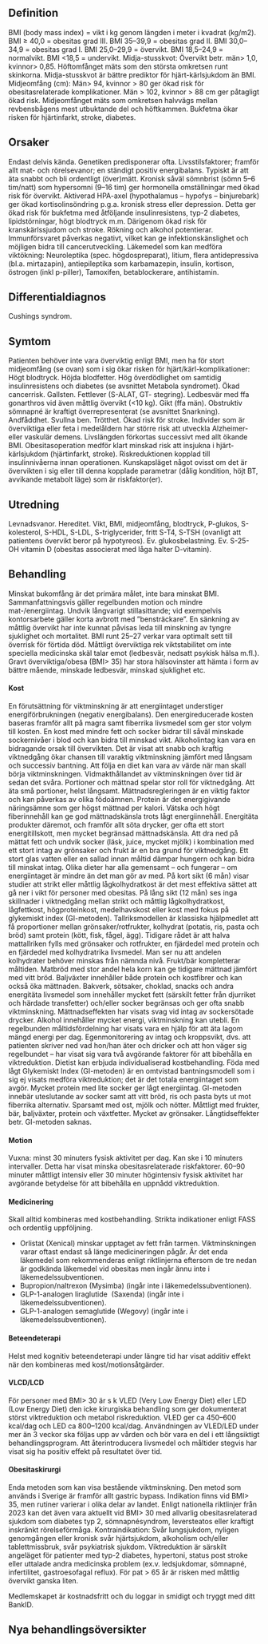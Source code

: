 ## Definition

BMI (body mass index) = vikt i kg genom längden i meter i kvadrat (kg/m2).
BMI ≥ 40,0 = obesitas grad III. BMI 35–39,9 = obesitas grad II. BMI 30,0–34,9 = obesitas grad I. BMI 25,0–29,9 = övervikt. BMI 18,5–24,9 = normalvikt. BMI <18,5 = undervikt.
Midja-stusskvot: Övervikt betr. män> 1,0, kvinnor> 0,85. Höftomfånget mäts som den största omkretsen runt skinkorna. Midja-stusskvot är bättre prediktor för hjärt-kärlsjukdom än BMI.
Midjeomfång (cm): Män> 94, kvinnor > 80 ger ökad risk för obesitasrelaterade komplikationer. Män > 102, kvinnor > 88 cm ger påtagligt ökad risk. Midjeomfånget mäts som omkretsen halvvägs mellan revbensbågens mest utbuktande del och höftkammen. Bukfetma ökar risken för hjärtinfarkt, stroke, diabetes.

## Orsaker

Endast delvis kända. Genetiken predisponerar ofta. Livsstilsfaktorer; framför allt mat- och rörelsevanor; en ständigt positiv energibalans. Typiskt är att äta snabbt och bli ordentligt (över)mätt. Kronisk såväl sömnbrist (sömn 5–6 tim/natt) som hypersomni (9–16 tim) ger hormonella omställningar med ökad risk för övervikt. Aktiverad HPA-axel (hypothalamus – hypofys – binjurebark) ger ökad kortisolinsöndring p.g.a. kronisk stress eller depression. Detta ger ökad risk för bukfetma med åtföljande insulinresistens, typ-2 diabetes, lipidstörningar, högt blodtryck m.m. Därigenom ökad risk för kranskärlssjudom och stroke. Rökning och alkohol potentierar. Immunförsvaret påverkas negativt, vilket kan ge infektionskänslighet och möjligen bidra till cancerutveckling.
Läkemedel som kan medföra viktökning: Neuroleptika (spec. högdospreparat), litium, flera antidepressiva (bl.a. mirtazapin), antiepileptika som karbamazepin, insulin, kortison, östrogen (inkl p-piller), Tamoxifen, betablockerare, antihistamin.

## Differentialdiagnos

Cushings syndrom.

## Symtom

Patienten behöver inte vara överviktig enligt BMI, men ha för stort midjeomfång (se ovan) som i sig ökar risken för hjärt/kärl-komplikationer:
Högt blodtryck. Höjda blodfetter. Hög överdödlighet om samtidig insulinresistens och diabetes (se avsnittet Metabola syndromet). Ökad cancerrisk. Gallsten. Fettlever (S-ALAT, GT- stegring). Ledbesvär med ffa gonarthros vid även måttlig övervikt (<10 kg). Gikt (ffa män). Obstruktiv sömnapné är kraftigt överrepresenterat (se avsnittet Snarkning). Andfåddhet. Svullna ben. Trötthet. Ökad risk för stroke. Individer som är överviktiga eller feta i medelåldern har större risk att utveckla Alzheimer- eller vaskulär demens. Livslängden förkortas successivt med allt ökande BMI. Obesitasoperation medför klart minskad risk att insjukna i hjärt-kärlsjukdom (hjärtinfarkt, stroke). Riskreduktionen kopplad till insulinnivåerna innan operationen. Kunskapsläget något ovisst om det är övervikten i sig eller till denna kopplade parametrar (dålig kondition, höjt BT, avvikande metabolt läge) som är riskfaktor(er).

## Utredning

Levnadsvanor. Hereditet. Vikt, BMI, midjeomfång, blodtryck, P-glukos, S-kolesterol, S-HDL, S-LDL, S-triglycerider, fritt S-T4, S-TSH (ovanligt att patientens övervikt beror på hypotyreos). Ev. glukosbelastning. Ev. S-25-OH vitamin D (obesitas associerat med låga halter D-vitamin).

## Behandling

Minskat bukomfång är det primära målet, inte bara minskat BMI.
Sammanfattningsvis gäller regelbunden motion och mindre mat-/energiintag. Undvik långvarigt stillasittande; vid exempelvis kontorsarbete gäller korta avbrott med ”bensträckare”.
En sänkning av måttlig övervikt har inte kunnat påvisas leda till minskning av tyngre sjuklighet och mortalitet. BMI runt 25–27 verkar vara optimalt sett till överrisk för förtida död. Måttligt överviktiga rek viktstabilitet om inte speciella medicinska skäl talar emot (ledbesvär, nedsatt psykisk hälsa m.fl.). Gravt överviktiga/obesa (BMI> 35) har stora hälsovinster att hämta i form av bättre mående, minskade ledbesvär, minskad sjuklighet etc.

#### Kost

En förutsättning för viktminskning är att energiintaget understiger energiförbrukningen (negativ energibalans). Den energireducerade kosten baseras framför allt på magra samt fiberrika livsmedel som ger stor volym till kosten.
En kost med mindre fett och socker bidrar till såväl minskade sockernivåer i blod och kan bidra till minskad vikt. Alkoholintag kan vara en bidragande orsak till övervikten. Det är visat att snabb och kraftig viktnedgång ökar chansen till varaktig viktminskning jämfört med långsam och successiv bantning. Att följa en diet kan vara av värde när man skall börja viktminskningen. Vidmakthållandet av viktminskningen över tid är sedan det svåra.
Portioner och mättnad spelar stor roll för viktnedgång. Att äta små portioner, helst långsamt. Mättnadsregleringen är en viktig faktor och kan påverkas av olika födoämnen. Protein är det energigivande näringsämne som ger högst mättnad per kalori. Vätska och högt fiberinnehåll kan ge god mättnadskänsla trots lågt energiinnehåll. Energitäta produkter däremot, och framför allt söta drycker, ger ofta ett stort energitillskott, men mycket begränsad mättnadskänsla. Att dra ned på mättat fett och undvik socker (läsk, juice, mycket mjölk) i kombination med ett stort intag av grönsaker och frukt är en bra grund för viktnedgång. Ett stort glas vatten eller en sallad innan måltid dämpar hungern och kan bidra till minskat intag.
Olika dieter har alla gemensamt – och fungerar – om energiintaget är mindre än det man gör av med. På kort sikt (6 mån) visar studier att strikt eller måttlig lågkolhydratkost är det mest effektiva sättet att gå ner i vikt för personer med obesitas. På lång sikt (12 mån) ses inga skillnader i viktnedgång mellan strikt och måttlig lågkolhydratkost, lågfettkost, högproteinkost, medelhavskost eller kost med fokus på glykemiskt index (GI-metoden).
Tallriksmodellen är klassiska hjälpmedlet att få proportioner mellan grönsaker/rotfrukter, kolhydrat (potatis, ris, pasta och bröd) samt protein (kött, fisk, fågel, ägg). Tidigare rådet är att halva mattallriken fylls med grönsaker och rotfrukter, en fjärdedel med protein och en fjärdedel med kolhydratrika livsmedel. Man ser nu att andelen kolhydrater behöver minskas från nämnda nivå. Frukt/bär kompletterar måltiden. Matbröd med stor andel hela korn kan ge tidigare mättnad jämfört med vitt bröd. Baljväxter innehåller både protein och kostfibrer och kan också öka mättnaden.
Bakverk, sötsaker, choklad, snacks och andra energitäta livsmedel som innehåller mycket fett (särskilt fetter från djurriket och härdade transfetter) och/eller socker begränsas och ger ofta snabb viktminskning. Mättnadseffekten har visats svag vid intag av sockersötade drycker. Alkohol innehåller mycket energi, viktminskning kan utebli.
En regelbunden måltidsfördelning har visats vara en hjälp för att äta lagom mängd energi per dag. Egenmonitorering av intag och kroppsvikt, dvs. att patienten skriver ned vad hon/han äter och dricker och att hon väger sig regelbundet – har visat sig vara två avgörande faktorer för att bibehålla en viktreduktion. Dietist kan erbjuda individualiserad kostbehandling.
Föda med lågt Glykemiskt Index (GI-metoden) är en omtvistad bantningsmodell som i sig ej visats medföra viktreduktion; det är det totala energiintaget som avgör. Mycket protein med lite socker ger lågt energiintag.
GI-metoden innebär uteslutande av socker samt att vitt bröd, ris och pasta byts ut mot fiberrika alternativ. Sparsamt med ost, mjölk och nötter. Måttligt med frukter, bär, baljväxter, protein och växtfetter. Mycket av grönsaker. Långtidseffekter betr. GI-metoden saknas.

#### Motion

Vuxna: minst 30 minuters fysisk aktivitet per dag. Kan ske i 10 minuters intervaller. Detta har visat minska obesitasrelaterade riskfaktorer. 60–90 minuter måttligt intensiv eller 30 minuter högintensiv fysisk aktivitet har avgörande betydelse för att bibehålla en uppnådd viktreduktion.

#### Medicinering

Skall alltid kombineras med kostbehandling. Strikta indikationer enligt FASS och ordentlig uppföljning.
- Orlistat (Xenical) minskar upptaget av fett från tarmen. Viktminskningen varar oftast endast så länge medicineringen pågår. Är det enda läkemedel som rekommenderas enligt riktlinjerna eftersom de tre nedan är godkända läkemedel vid obesitas men ingår ännu inte i läkemedelssubventionen.
- Bupropion/naltrexon (Mysimba) (ingår inte i läkemedelssubventionen).
- GLP-1-analogen liraglutide  (Saxenda) (ingår inte i läkemedelssubventionen).
- GLP-1-analogen semaglutide (Wegovy) (ingår inte i läkemedelssubventionen).

#### Beteendeterapi

Helst med kognitiv beteendeterapi under längre tid har visat additiv effekt när den kombineras med kost/motionsåtgärder.

#### VLCD/LCD

För personer med BMI> 30 är s k VLED (Very Low Energy Diet) eller LED (Low Energy Diet) den icke kirurgiska behandling som ger dokumenterat störst viktreduktion och metabol riskreduktion. VLED ger ca 450–600 kcal/dag och LED ca 800–1200 kcal/dag. Användningen av VLED/LED under mer än 3 veckor ska följas upp av vården och bör vara en del i ett långsiktigt behandlingsprogram. Att återintroducera livsmedel och måltider stegvis har visat sig ha positiv effekt på resultatet över tid.

#### Obesitaskirurgi

Enda metoden som kan visa bestående viktminskning. Den metod som används i Sverige är framför allt gastric bypass. Indikation finns vid BMI> 35, men rutiner varierar i olika delar av landet. Enligt nationella riktlinjer från 2023 kan det även vara aktuellt vid BMI> 30 med allvarlig obesitasrelaterad sjukdom som diabetes typ 2, sömnapnésyndrom, leversteatos eller kraftigt inskränkt rörelseförmåga.
Kontraindikation: Svår lungsjukdom, nyligen genomgången eller kronisk svår hjärtsjukdom, alkoholism och/eller tablettmissbruk, svår psykiatrisk sjukdom.
Viktreduktion är särskilt angeläget för patienter med typ-2 diabetes, hypertoni, status post stroke eller uttalade andra medicinska problem (ex.v. ledsjukdomar, sömnapné, infertilitet, gastroesofagal reflux). För pat > 65 år är risken med måttlig övervikt ganska liten.


Medlemskapet är kostnadsfritt och du loggar in smidigt och tryggt med ditt BankID.

## Nya behandlingsöversikter

